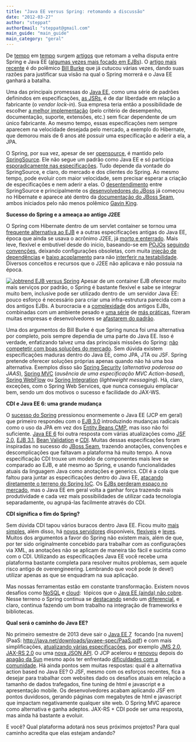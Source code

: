 ```yaml
---
title: "Java EE versus Spring: retomando a discussão"
date: "2012-03-27"
author: "steppat"
authorEmail: "steppat@gmail.com"
main_guide: "main_guide"
main_category: "geral"
---
```


De [tempo](http://www.guj.com.br/java/60952-spring-ou-ejb-qual-usar) em [tempo](http://www.guj.com.br/java/114955-mundojava-edicao-33---ejb-3-vs-spring-uma-disputa-de-gigantes) surgem [artigos](http://www.theserverside.com/news/thread.tss?thread_id=63784) que retomam a velha disputa entre Spring e Java EE ([algumas vezes mais focado em EJBs](http://www.amazon.com/Expert-One-One-Development-without/dp/0764558315)). O [artigo mais recente](http://www.guj.com.br/java/267985-java-ee-versus-spring-a-visao-de-bill-burke "Noticia no GUJ sobre o artigo do Bill Burke") é do polêmico [Bill Burke](http://bill.burkecentral.com/2012/03/13/java-ee-wins-over-spring/ "Blog do Bill Burke") que já cutucou várias vezes, dando suas razões para justificar sua visão na qual o Spring morrerá e o Java EE ganhará a batalha.

Uma das principais promessas do [Java EE](http://www.oracle.com/technetwork/java/javaee/tech/index.html), como uma série de padrões definindos em especificações, [as JSRs](http://www.oracle.com/technetwork/java/javaee/tech/index.html "Lista dos JSRs"), é de dar liberdade em relação a fabricante (o _vendor lock-in_). Sua empresa teria então a possibilidade de escolher [a melhor implementação](http://www.oracle.com/technetwork/java/javaee/overview/compatibility-jsp-136984.html) (pelo critério de desempenho, documentação, suporte, extensões, etc.) sem ficar dependente de um único fabricante. Ao mesmo tempo, essas especificações nem sempre aparecem na velocidade desejada pelo mercado, a exemplo do Hibernate, que demorou mais de 6 anos até possuir uma especificação e aderir a ela, a JPA.

O Spring, por sua vez, apesar de ser [opensource](http://www.springsource.org/download), é mantido pelo [SpringSource](http://www.springsource.org/). Ele não segue um padrão como Java EE e só participa [esporadicamente nas especificações](http://jcp.org/en/jsr/summary?id=330). Tudo depende da vontade do SpringSource, e claro, do mercado e dos clientes do Spring. Ao mesmo tempo, pode evoluir com maior velocidade, sem precisar esperar a criação de especificações e nem aderir a elas. O [desentendimento](http://houseofhaug.wordpress.com/2005/08/12/hibernate-hates-spring/) entre SpringSource e principalmente os [desenvolvedores do JBoss](http://in.relation.to/2174.lace) já começou no Hibernate e aparece até dentro da [documentação do JBoss Seam](http://docs.jboss.com/seam/latest/reference/en-US/html/conversations.html), ambos iniciados pelo não menos polêmico [Gavin King](http://relation.to/Bloggers/Gavin).

**Sucesso do Spring e a ameaça ao antigo J2EE**

O Spring com Hibernate dentro de um servlet container se tornou uma [frequente alternativa ao EJB](http://blog.springsource.org/2007/11/09/a-response-to-ejb-3-and-spring-comparative-analysis/) e a outras especificações antigas do Java EE, época que ainda se usava o acrônimo J2EE, já [morto e enterrado](http://www.adam-bien.com/roller/abien/entry/j2ee_is_dead_completely_dead). Mais leve, flexível e embutível desde do inicio, baseando-se em [POJOs](http://martinfowler.com/bliki/POJO.html) [seguindo convenções](http://en.wikipedia.org/wiki/Convention_over_configuration), deixando configurações obsoletas, com muita [injeção de dependências](https://blog.caelum.com.br/singletons-e-static-perigo-a-vista/) e [baixo acoplamento](https://blog.caelum.com.br/facilitando-a-manutencao-dos-testes-ao-diminuir-o-acoplamento-com-o-codigo/) para não [interferir na testabilidade](https://blog.caelum.com.br/tdd-e-sua-influencia-no-acoplamento-e-coesao/). Diversos conceitos e recursos que o J2EE não aplicava e não possuia na época.

[![](https://blog.caelum.com.br/wp-content/uploads/2012/03/jobtrend-ejb-spring-300x166.png "Jobtrend EJB versus Spring")](https://blog.caelum.com.br/wp-content/uploads/2012/03/jobtrend-ejb-spring.png) Apesar de um container EJB oferecer muito mais serviços por padrão, o Spring é bastante flexível e sabe se integrar muito bem, inclusive pode ser utilizado dentro de  um servidor Java EE: pouco esforço é necessário para criar uma infra-estrutura parecida com a dos antigos EJBs. A burocracia e a [complexidade](https://blog.caelum.com.br/design-patterns-um-mau-sinal/) dos antigos EJBs, combinadas com um ambiente pesado e [uma série](http://blog.fragmental.com.br/2010/01/18/domain-driven-bolovo-passando-conhecimento-e-etc/) de [más práticas](http://martinfowler.com/bliki/AnemicDomainModel.html), fizeram muitas empresas e desenvolvedores se [afastarem do padrão](http://www.infoq.com/news/2008/02/ejb-spring-job-listings-trends).

Uma dos argumentos do Bill Burke é que Spring nunca foi uma alternativa por completo, pois sempre dependia de uma parte do Java EE. Isso é verdade, enfatizando talvez uma das principais missões do Spring: [não competetir com boas soluções do mercado](http://www.springsource.org/about). Sem dúvida existem especificações maduras dentro do Java EE, como JPA, JTA ou JSF. Spring pretende oferecer soluções próprias apenas quando não há uma boa alternativa. Exemplos disso são [Spring Security](http://static.springsource.org/spring-security/site/) (_alternativa poderosa ao JAAS_), [Spring MVC](http://static.springsource.org/spring/docs/current/spring-framework-reference/html/mvc.html) (_ausência de uma especificação MVC Action-based_), [Spring WebFlow](http://www.springsource.org/spring-web-flow) ou [Spring Integration](http://www.springsource.org/spring-integration) (_lightweight messaging_). Há, claro, exceções, com o Spring Web Services, que nunca conseguiu emplacar bem, sendo um dos motivos o sucesso e facilidade do JAX-WS.

**CDI e Java EE 6: uma grande mudança**

O [sucesso do Spring](http://blog.springsource.com/2008/01/23/spring-overtakes-ejb-as-a-skills-requirement/) pressionou enormemente o Java EE (JCP em geral) que primeiro respondeu com o [EJB 3.0](http://jcp.org/aboutJava/communityprocess/final/jsr220/index.html) introduzindo mudanças radicais como o uso da JPA em vez dos [Entity Beans CMP](http://java.sun.com/developer/technicalArticles/ebeans/EJB20CMP/), mas isso não foi suficiente. [Java EE 6](http://jcp.org/en/jsr/detail?id=316) foi outra resposta com várias atualizações como [JSF 2.0](http://www.caelum.com.br/curso/fj-26-java-web-jsf2-cdi/), [EJB 3.1](https://blog.caelum.com.br/novidades-do-ejb-31-do-futuro-java-ee-6/), [Bean Validation](https://blog.caelum.com.br/java-ee-6-comecando-com-bean-validation/) e [CDI](https://blog.caelum.com.br/customizando-a-producao-de-dependencias-no-cdi/). Muitas dessas especificações foram inspiradas no sucesso do [JBoss Seam](http://www.caelum.com.br/curso/fj-34-desenvolvimento-web-agil-jboss-seam/), trazendo anotações, convenções e descomplicações que faltavam a plataforma há muito tempo. A nova especificação CDI trouxe um modelo de componentes mais leve se comparado ao EJB, e até mesmo ao Spring, e usando funcionalidades atuais da linguagem Java como anotações e generics. CDI é a cola que faltou para juntar as especificações dentro do Java EE, [atacando diretamente o terreno do Spring IoC](http://cdisource.org/site/2011/06/spring-and-java-ee-6-cdi-get-it-done/). Os [EJBs perderam espaço no mercado](http://developers-blog.org/blog/default/2010/02/24/Trend-between-Spring-and-EJB-job-requirements), mas o Java EE em geral volta a ganhar força trazendo mais produtividade e cada vez mais possibilidades de utilizar cada tecnologia separadamente, ou agrupá-las facilmente através do CDI.

**CDI significa o fim do Spring?**

Sem dúvida CDI tapou vários buracos dentro Java EE. Ficou muito [mais simples](https://cwiki.apache.org/confluence/display/EXTCDI/JPA+Overview), além disso, há [novos servidores](http://openejb.apache.org/apache-tomee.html) disponíveis, [flexíveis](https://blog.caelum.com.br/jboss-as-7-inovacao-nos-servidores-java-ee/) e [leves](http://glassfish.java.net/). Muitos dos argumentos a favor do Spring não existem mais, além de que, por ter sido originalmente concebido para trabalhar com as configurações via XML, as anotações não se aplicam de maneira tão fácil e sucinta como com o CDI. Utilizando as especificações Java EE você recebe uma plataforma bastante completa para resolver muitos problemas, sem aquele risco antigo de overengineering. Lembrando que você pode (e deve!) utilizar apenas as que se enquadram na sua aplicação.

Mas nossas ferramentas estão em constante transformação. Existem novos desafios como [NoSQL](https://blog.caelum.com.br/bancos-de-dados-nao-relacionais-e-o-movimento-nosql/) e [cloud](http://opentour.cloudfoundry.com/):  tópicos que o [Java EE (ainda) não cobre](http://www.oraclejavamagazine-digital.com/javamagazine/20120102?sub_id=A6RrQLYUF8CD&folio=26#pg27). Nesse terreno o Spring continua se [destacando](http://www.springsource.org/spring-data) sendo um [diferencial](http://www.springsource.org/spring-social), e claro, continua fazendo um bom trabalho na integração de frameworks e bibliotecas.

**Qual será o caminho do Java EE?**

No primeiro semestre de 2013 deve sair o [Java EE 7](http://www.infoq.com/articles/javaee7-cloud-support)  focando [na nuvem](PaaS: http://java.net/downloads/javaee-spec/PaaS.pdf) e com mais simplificações, [atualizando várias especificações](http://www.infoq.com/br/news/2012/01/javaEE7-novidades), por exemplo [JMS 2.0](http://java.net/projects/jms-spec/pages/JSR343EarlyDraft), [JAX-RS 2.0](http://marek.potociar.net/2011/11/17/on-jax-rs-2-0-from-devoxx/) ou uma [nova JSON API](http://jcp.org/en/jsr/detail?id=353). O JCP acelerou e [renovou](http://jcp.org/en/jsr/detail?id=348) depois do [apagão da Sun](http://www.guj.com.br/java/124319-bomba---oracle-compra-a-sun) mesmo após ter enfrentado [dificuldades com a comunidade](https://blogs.apache.org/foundation/entry/the_asf_resigns_from_the). Há ainda pontos sem muitas respostas: qual é a alternativa action based no Java EE? O JSF, mesmo com os esforços recentes, fica a desejar para trabalhar com websites dado os desafios atuais em relação a tamanho de dados trafegados, fine tuning de html e javascript e a apresentação mobile. Os desenvolvedores acabam aplicando JSF em pontos duvidosos, gerando páginas com megabytes de html e javascript que impactam negativamente qualquer site web. O Spring MVC aparece como alternativa e ganha adeptos. JAX-RS + CDI pode ser uma resposta, mas ainda há bastante a evoluir.

E você? Qual plataforma adotará nos seus próximos projetos? Para qual caminho acredita que elas estejam andando?
